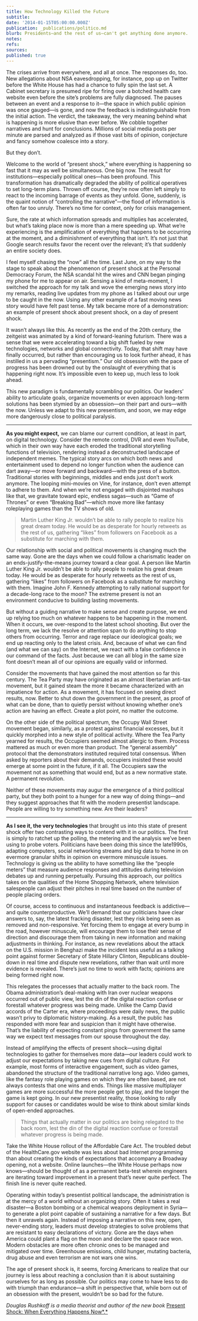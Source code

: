 ```yaml
---
title: How Technology Killed the Future
subtitle: 
date: '2014-01-15T05:00:00.000Z'
publication: _publications/politico.md
blurb: Presidents—and the rest of us—can't get anything done anymore.
notes: 
refs: 
sources: 
published: true
---
```

The crises arrive from everywhere, and all at once. The responses do, too. New allegations about NSA eavesdropping, for instance, pop up on Twitter before the White House has had a chance to fully spin the last set. A Cabinet secretary is presumed ripe for firing over a botched health care website even before the site’s problems are fully diagnosed. The pauses between an event and a response to it—the space in which public opinion was once gauged—is gone, and now the feedback is indistinguishable from the initial action. The verdict, the takeaway, the very meaning behind what is happening is more elusive than ever before. We cobble together narratives and hunt for conclusions. Millions of social media posts per minute are parsed and analyzed as if those vast bits of opinion, conjecture and fancy somehow coalesce into a story.

But they don’t.

Welcome to the world of “present shock,” where everything is happening so fast that it may as well be simultaneous. One big now. The result for institutions—especially political ones—has been profound. This transformation has dramatically degraded the ability of political operatives to set long-term plans. Thrown off course, they’re now often left simply to react to the incoming barrage of events as they unfold. Gone, suddenly, is the quaint notion of “controlling the narrative”—the flood of information is often far too unruly. There’s no time for context, only for crisis management.

Sure, the rate at which information spreads and multiplies has accelerated, but what’s taking place now is more than a mere speeding up. What we’re experiencing is the amplification of everything that happens to be occurring at the moment, and a diminishment of everything that isn’t. It’s not just that Google search results favor the recent over the relevant; it’s that suddenly an entire society does.

I feel myself chasing the “now” all the time. Last June, on my way to the stage to speak about the phenomenon of present shock at the Personal Democracy Forum, the NSA scandal hit the wires and CNN began pinging my phone for me to appear on air. Sensing a kind of meta-moment, I switched the approach for my talk and wove the emerging news story into my remarks, reading live updates from my phone as I talked about our urge to be caught in the now. Using any other example of a fast moving news story would have felt past tense. My talk became more of a demonstration: an example of present shock about present shock, on a day of present shock.

It wasn’t always like this. As recently as the end of the 20th century, the zeitgeist was animated by a kind of forward-leaning futurism. There was a sense that we were accelerating toward a big shift fueled by new technologies, networks and global connectivity. Today, that shift may have finally occurred, but rather than encouraging us to look further ahead, it has instilled in us a pervading “presentism.” Our old obsession with the pace of progress has been drowned out by the onslaught of everything that is happening right now. It’s impossible even to keep up, much less to look ahead.

This new paradigm is fundamentally scrambling our politics. Our leaders’ ability to articulate goals, organize movements or even approach long-term solutions has been stymied by an obsession—on their part and ours—with the now. Unless we adapt to this new presentism, and soon, we may edge more dangerously close to political paralysis.

***

**As you might expect,** we can blame our current condition, at least in part, on digital technology. Consider the remote control, DVR and even YouTube, which in their own way have each eroded the traditional storytelling functions of television, rendering instead a deconstructed landscape of independent memes. The typical story arcs on which both news and entertainment used to depend no longer function when the audience can dart away—or move forward and backward—with the press of a button. Traditional stories with beginnings, middles and ends just don’t work anymore. The looping mini-movies on Vine, for instance, don’t even attempt to adhere to them. And when we’re not engaged with disjointed mashups like that, we gravitate toward epic, endless sagas—such as “Game of Thrones” or even “Breaking Bad”—which move more like fantasy roleplaying games than the TV shows of old.

> Martin Luther King Jr. wouldn’t be able to rally people to realize his great dream today. He would be as desperate for hourly retweets as the rest of us, gathering “likes” from followers on Facebook as a substitute for marching with them.

Our relationship with social and political movements is changing much the same way. Gone are the days when we could follow a charismatic leader on an ends-justify-the-means journey toward a clear goal. A person like Martin Luther King Jr. wouldn’t be able to rally people to realize his great dream today. He would be as desperate for hourly retweets as the rest of us, gathering “likes” from followers on Facebook as a substitute for marching with them. Imagine John F. Kennedy attempting to rally national support for a decade-long race to the moon? The extreme present is not an environment conducive to building lasting movements.

But without a guiding narrative to make sense and create purpose, we end up relying too much on whatever happens to be happening in the moment. When it occurs, we over-respond to the latest school shooting. But over the long term, we lack the resolve or attention span to do anything to stop others from occurring. Terror and rage replace our ideological goals; we end up reacting only to the latest crisis. And, because of what we can find (and what we can say) on the Internet, we react with a false confidence in our command of the facts. Just because we can all blog in the same size font doesn’t mean all of our opinions are equally valid or informed.

Consider the movements that have gained the most attention so far this century. The Tea Party may have originated as an almost libertarian anti-tax movement, but it gained steam the more it became characterized with an impatience for action. As a movement, it has focused on seeing direct results, now. Better to shut down the government in the present, as proof of what can be done, than to quietly persist without knowing whether one’s action are having an effect. Create a plot point, no matter the outcome.

On the other side of the political spectrum, the Occupy Wall Street movement began, similarly, as a protest against financial excesses, but it quickly morphed into a new style of political activity. Where the Tea Party yearned for results, the Occupiers seemed almost allergic to them. Process mattered as much or even more than product. The “general assembly” protocol that the demonstrators instituted required total consensus. When asked by reporters about their demands, occupiers insisted these would emerge at some point in the future, if it all. The Occupiers saw the movement not as something that would end, but as a new normative state. A permanent revolution.

Neither of these movements may augur the emergence of a third political party, but they both point to a hunger for a new way of doing things—and they suggest approaches that fit with the modern presentist landscape. People are willing to try something new. Are their leaders?

***

**As I see it, the very technologies** that brought us into this state of present shock offer two contrasting ways to contend with it in our politics. The first is simply to ratchet up the polling, the metering and the analysis we’ve been using to probe voters. Politicians have been doing this since the late1990s, adapting computers, social networking streams and big data to home in on evermore granular shifts in opinion on evermore minuscule issues. Technology is giving us the ability to have something like the “people meters” that measure audience responses and attitudes during television debates up and running perpetually. Pursuing this approach, our politics takes on the qualities of the Home Shopping Network, where television salespeople can adjust their pitches in real time based on the number of people placing orders.

Of course, access to continuous and instantaneous feedback is addictive—and quite counterproductive. We’ll demand that our politicians have clear answers to, say, the latest fracking disaster, lest they risk being seen as removed and non-responsive. Yet forcing them to engage at every bump in the road, however minuscule, will encourage them to lose their sense of direction and discourage them from taking in new information and making adjustments in thinking. For instance, as new revelations about the attack on the U.S. mission in Benghazi make the incident less useful as a talking point against former Secretary of State Hillary Clinton, Republicans double-down in real time and dispute new revelations, rather than wait until more evidence is revealed. There’s just no time to work with facts; opinions are being formed right now.

This relegates the processes that actually matter to the back room. The Obama administration’s deal-making with Iran over nuclear weapons occurred out of public view, lest the din of the digital reaction confuse or forestall whatever progress was being made. Unlike the Camp David accords of the Carter era, where proceedings were daily news, the public wasn’t privy to diplomatic history-making. As a result, the public has responded with more fear and suspicion than it might have otherwise. That’s the liability of expecting constant pings from government the same way we expect text messages from our spouse throughout the day.

Instead of amplifying the effects of present shock—using digital technologies to gather for themselves more data—our leaders could work to adjust our expectations by taking new cues from digital culture. For example, most forms of interactive engagement, such as video games, abandoned the structure of the traditional narrative long ago. Video games, like the fantasy role playing games on which they are often based, are not always contests that one wins and ends. Things like massive multiplayer games are more successful the more people get to play, and the longer the game is kept going. In our new presentist reality, those looking to rally support for causes or candidates would be wise to think about similar kinds of open-ended approaches.

> Things that actually matter in our politics are being relegated to the back room, lest the din of the digital reaction confuse or forestall whatever progress is being made.

Take the White House rollout of the Affordable Care Act. The troubled debut of the HealthCare.gov website was less about bad Internet programming than about creating the kinds of expectations that accompany a Broadway opening, not a website. Online launches—the White House perhaps now knows—should be thought of as a permanent beta-test wherein engineers are iterating toward improvement in a present that’s never quite perfect. The finish line is never quite reached.

Operating within today’s presentist political landscape, the administration is at the mercy of a world without an organizing story. Often it takes a real disaster—a Boston bombing or a chemical weapons deployment in Syria—to generate a plot point capable of sustaining a narrative for a few days. But then it unravels again. Instead of imposing a narrative on this new, open, never-ending story, leaders must develop strategies to solve problems that are resistant to easy declarations of victory. Gone are the days when America could plant a flag on the moon and declare the space race won. Modern obstacles are more often chronic ones to be managed and mitigated over time. Greenhouse emissions, child hunger, mutating bacteria, drug abuse and even terrorism are not wars one wins.

The age of present shock is, it seems, forcing Americans to realize that our journey is less about reaching a conclusion than it is about sustaining ourselves for as long as possible. Our politics may come to have less to do with triumph than endurance—a shift in perspective that, while born out of an obsession with the present, wouldn’t be so bad for the future.

*Douglas Rushkoff is a media theorist and author of the new book* [Present Shock: When Everything Happens Now*.*](http://www.amazon.com/Present-Shock-When-Everything-Happens/dp/1591844762)
